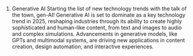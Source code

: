 1. Generative AI
Starting the list of new technology trends with the talk of the town, gen-AI! Generative AI is set to dominate as a key technology trend in 2025, reshaping industries through its ability to create highly sophisticated and human-like content, from text and images to audio and complex simulations. Advancements in generative models, like GPTs and multimodal systems, are driving new applications in content creation, design automation, and interactive experiences.
